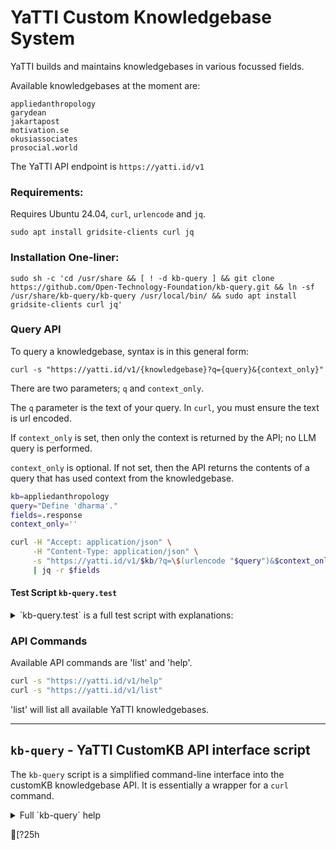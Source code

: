 # YaTTI Custom Knowledgebase System

YaTTI builds and maintains knowledgebases in various focussed fields.

Available knowledgebases at the moment are:

    appliedanthropology
    garydean
    jakartapost
    motivation.se
    okusiassociates
    prosocial.world

The YaTTI API endpoint is `https://yatti.id/v1`

### Requirements:

Requires Ubuntu 24.04, `curl`, `urlencode` and `jq`.

    sudo apt install gridsite-clients curl jq

### Installation One-liner:

    sudo sh -c 'cd /usr/share && [ ! -d kb-query ] && git clone https://github.com/Open-Technology-Foundation/kb-query.git && ln -sf /usr/share/kb-query/kb-query /usr/local/bin/ && sudo apt install gridsite-clients curl jq'

### Query API

To query a knowledgebase, syntax is in this general form:

    curl -s "https://yatti.id/v1/{knowledgebase}?q={query}&{context_only}"

There are two parameters; `q` and `context_only`.

The `q` parameter is the text of your query. In `curl`, you must ensure the text is url encoded.

If `context_only` is set, then only the context is returned by the API; no LLM query is performed.

`context_only` is optional. If not set, then the API returns the contents of a query that has used context from the knowledgebase.

```bash
kb=appliedanthropology
query="Define 'dharma'."
fields=.response
context_only=''

curl -H "Accept: application/json" \
     -H "Content-Type: application/json" \
     -s "https://yatti.id/v1/$kb/?q=\$(urlencode "$query")&$context_only" \
     | jq -r $fields
```

#### Test Script `kb-query.test`

<details>
  <summary>`kb-query.test` is a full test script with explanations:</summary>

```bash
#!/bin/bash
# These are the essentials for accessing
# YaTTI CustomKB knowledgebases using simple
# curl directives to https://yatti.id/v1/

# This is the knowledgebase to access
kb=appliedanthropology

# This is the user/system query.
query="What is a 'dharma'."

# If context_only is set to 'context_only' then
# only the text segments from the knowledgebase
# are returned.
context_only=''

# To break up the json output into separate fields
# you need to specify the fields you wish to see.
# '.response' is usually the best default.
# Other fieldnames are: kb, query, context_only,
# elapsed_seconds, error, and '.'.
fields=.response

# Call the YaTTI CustomKB API
curl -H "Accept: application/json" \
     -H "Content-Type: application/json" \
     -s "https://yatti.id/v1/$kb/?q=$(urlencode "$query")&$context_only" \
     | jq -r $fields

#fin
```

</details>


### API Commands

Available API commands are 'list' and 'help'.

```bash
curl -s "https://yatti.id/v1/help"
curl -s "https://yatti.id/v1/list"
```

'list' will list all available YaTTI knowledgebases.

---

## `kb-query` - YaTTI CustomKB API interface script

The `kb-query` script is a simplified command-line interface into the customKB knowledgebase API. It is essentially a wrapper for a `curl` command.

<details>
  <summary>Full `kb-query` help</summary>

```
kb-query 0.1.1 - Interface into YaTTI CustomKB knowledgebase API

Requires:

    sudo apt install git curl jq gridsite-clients


Installation:

    kb-query.install


json Fields:

   kb query context_only response elapsed_seconds error


Usage:

  kb-query {command} [.field1 [.field2 ...]]

  kb-query {-c} {knowledgebase} {query} [.field1 [.field2 ...]]

  command         list||help

  knowledgebase   name of customKB knowledgebase

  query           query string for LLM

  .field{1...}    fields to output, default is all.

Options:
  -c, --context-only    Return entire context reference only,
                        do not send to LLM.
                        context_only="0"
  -v, --verbose         Increase output verbosity
  -q, --quiet           Suppress non-error messages
                        VERBOSE="1"
  -d, --debug           Print debug messages
                        DEBUG="0"
  -V, --version         Print version and exit
                        VERSION="0.1.1"
  -h, --help            Display this help

Examples:

  # Help for kb-query utility

    kb-query --help

  # Overview YaTTI knowledgebase

    kb-query help

  # List YaTTI knowledgebases

    kb-query list

  # Query knowledgebase

    kb-query appliedanthropology "Concisely define 'applied anthropology'."

  # Query knowledgebase and output fields .query and .response

    kb-query appliedanthropology "Concisely define 'applied anthropology'." .query .response

  # Query knowledgebase for context only

    kb-query appliedanthropology -c "Concisely define 'applied anthropology'."
```

</details>


[?25h
